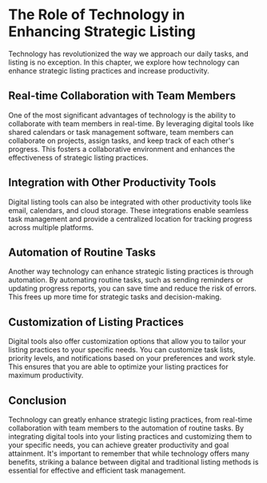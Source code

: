 The Role of Technology in Enhancing Strategic Listing
===========================================================================================================

Technology has revolutionized the way we approach our daily tasks, and listing is no exception. In this chapter, we explore how technology can enhance strategic listing practices and increase productivity.

Real-time Collaboration with Team Members
-----------------------------------------

One of the most significant advantages of technology is the ability to collaborate with team members in real-time. By leveraging digital tools like shared calendars or task management software, team members can collaborate on projects, assign tasks, and keep track of each other's progress. This fosters a collaborative environment and enhances the effectiveness of strategic listing practices.

Integration with Other Productivity Tools
-----------------------------------------

Digital listing tools can also be integrated with other productivity tools like email, calendars, and cloud storage. These integrations enable seamless task management and provide a centralized location for tracking progress across multiple platforms.

Automation of Routine Tasks
---------------------------

Another way technology can enhance strategic listing practices is through automation. By automating routine tasks, such as sending reminders or updating progress reports, you can save time and reduce the risk of errors. This frees up more time for strategic tasks and decision-making.

Customization of Listing Practices
----------------------------------

Digital tools also offer customization options that allow you to tailor your listing practices to your specific needs. You can customize task lists, priority levels, and notifications based on your preferences and work style. This ensures that you are able to optimize your listing practices for maximum productivity.

Conclusion
----------

Technology can greatly enhance strategic listing practices, from real-time collaboration with team members to the automation of routine tasks. By integrating digital tools into your listing practices and customizing them to your specific needs, you can achieve greater productivity and goal attainment. It's important to remember that while technology offers many benefits, striking a balance between digital and traditional listing methods is essential for effective and efficient task management.
